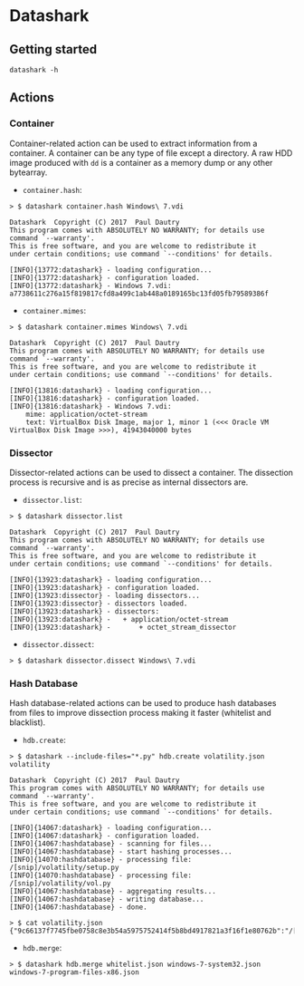 # Datashark

## Getting started 

```
datashark -h
```

## Actions

### Container

Container-related action can be used to extract information from a container. A 
container can be any type of file except a directory. A raw HDD image produced with `dd`
is a container as a memory dump or any other bytearray. 

 + `container.hash`:
```
> $ datashark container.hash Windows\ 7.vdi                                 

Datashark  Copyright (C) 2017  Paul Dautry
This program comes with ABSOLUTELY NO WARRANTY; for details use command `--warranty'.
This is free software, and you are welcome to redistribute it
under certain conditions; use command `--conditions' for details.

[INFO]{13772:datashark} - loading configuration...
[INFO]{13772:datashark} - configuration loaded.
[INFO]{13772:datashark} - Windows 7.vdi: a7738611c276a15f819817cfd8a499c1ab448a0189165bc13fd05fb79589386f
```

 + `container.mimes`:
```
> $ datashark container.mimes Windows\ 7.vdi                   

Datashark  Copyright (C) 2017  Paul Dautry
This program comes with ABSOLUTELY NO WARRANTY; for details use command `--warranty'.
This is free software, and you are welcome to redistribute it
under certain conditions; use command `--conditions' for details.

[INFO]{13816:datashark} - loading configuration...
[INFO]{13816:datashark} - configuration loaded.
[INFO]{13816:datashark} - Windows 7.vdi:
    mime: application/octet-stream
    text: VirtualBox Disk Image, major 1, minor 1 (<<< Oracle VM VirtualBox Disk Image >>>), 41943040000 bytes
```

### Dissector

Dissector-related actions can be used to dissect a container. The dissection 
process is recursive and is as precise as internal dissectors are.

 + `dissector.list`:
```
> $ datashark dissector.list                                   

Datashark  Copyright (C) 2017  Paul Dautry
This program comes with ABSOLUTELY NO WARRANTY; for details use command `--warranty'.
This is free software, and you are welcome to redistribute it
under certain conditions; use command `--conditions' for details.

[INFO]{13923:datashark} - loading configuration...
[INFO]{13923:datashark} - configuration loaded.
[INFO]{13923:dissector} - loading dissectors...
[INFO]{13923:dissector} - dissectors loaded.
[INFO]{13923:datashark} - dissectors:
[INFO]{13923:datashark} -   + application/octet-stream
[INFO]{13923:datashark} -       + octet_stream_dissector
```

 + `dissector.dissect`:
```
> $ datashark dissector.dissect Windows\ 7.vdi
```

### Hash Database

Hash database-related actions can be used to produce hash databases from files 
to improve dissection process making it faster (whitelist and blacklist).

 + `hdb.create`:
```
> $ datashark --include-files="*.py" hdb.create volatility.json volatility

Datashark  Copyright (C) 2017  Paul Dautry
This program comes with ABSOLUTELY NO WARRANTY; for details use command `--warranty'.
This is free software, and you are welcome to redistribute it
under certain conditions; use command `--conditions' for details.

[INFO]{14067:datashark} - loading configuration...
[INFO]{14067:datashark} - configuration loaded.
[INFO]{14067:hashdatabase} - scanning for files...
[INFO]{14067:hashdatabase} - start hashing processes...
[INFO]{14070:hashdatabase} - processing file: /[snip]/volatility/setup.py
[INFO]{14070:hashdatabase} - processing file: /[snip]/volatility/vol.py
[INFO]{14067:hashdatabase} - aggregating results...
[INFO]{14067:hashdatabase} - writing database...
[INFO]{14067:hashdatabase} - done.

> $ cat volatility.json                                        
{"9c66137f7745fbe0758c8e3b54a5975752414f5b8bd4917821a3f16f1e80762b":"/[snip]/volatility/setup.py","5d68a0d6e3c48a90607a9ad114a8cfde8e9a56906faeadc93d2164ef9f028d27":"/[snip]/volatility/vol.py"}
```

 + `hdb.merge`:
```
> $ datashark hdb.merge whitelist.json windows-7-system32.json windows-7-program-files-x86.json
```
